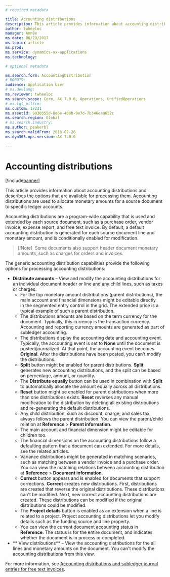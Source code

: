 ```yaml
---
# required metadata

title: Accounting distributions
description: This article provides information about accounting distributions and describes the options that are available for processing them. Accounting distributions are used to allocate monetary amounts for a source document to specific ledger accounts. 
author: twheeloc
manager: AnnBe
ms.date: 06/20/2017
ms.topic: article
ms.prod: 
ms.service: dynamics-ax-applications
ms.technology: 

# optional metadata

ms.search.form: AccountingDistribution
# ROBOTS: 
audience: Application User
# ms.devlang: 
ms.reviewer: twheeloc
ms.search.scope: Core, AX 7.0.0, Operations, UnifiedOperations
# ms.tgt_pltfrm: 
ms.custom: 17231
ms.assetid: 9030355d-8e6e-408b-9e7d-7b346eaa652c
ms.search.region: Global
# ms.search.industry: 
ms.author: peakerbl
ms.search.validFrom: 2016-02-28
ms.dyn365.ops.version: AX 7.0.0

---
```


# Accounting distributions

[!include[banner](../includes/banner.md)]


This article provides information about accounting distributions and describes the options that are available for processing them. Accounting distributions are used to allocate monetary amounts for a source document to specific ledger accounts. 

Accounting distributions are a program-wide capability that is used and extended by each source document, such as a purchase order, vendor invoice, expense report, and free text invoice. By default, a default accounting distribution is generated for each source document line and monetary amount, and is conditionally enabled for modification. 

> [!Note] 
> Some documents also support header document monetary amounts, such as charges for orders and invoices. 

The generic accounting distribution capabilities provide the following options for processing accounting distributions:

-   **Distribute amounts** – View and modify the accounting distributions for an individual document header or line and any child lines, such as taxes or charges.
    -   For the top monetary amount distributions (parent distributions), the main account and financial dimensions might be editable directly in the segmented entry control in the grid. The extended price is a typical example of such a parent distribution.
    -   The distributions amounts are based on the term currency for the document. Typically, this currency is the transaction currency. Accounting and reporting currency amounts are generated as part of subledger accounting.
    -   The distributions display the accounting date and accounting event. Typically, the accounting event is set to **None** until the document is posted/journalized. At that point, the accounting event becomes **Original**. After the distributions have been posted, you can't modify the distributions.
    -   **Split** button might be enabled for parent distributions. **Split** generates new accounting distributions, and the split can be based on percentage, amount, or quantity.
    -   The **Distribute equally** button can be used in combination with **Split** to automatically allocate the amount equally across all distributions.
    -   **Reset** button might be enabled for parent distributions when more than one distributions exists. **Reset** reverses any manual modification to the distribution by deleting all existing distributions and re-generating the default distributions.
    -   Any child distribution, such as discount, charge, and sales tax, always follows the parent distribution. You can view the parent/child relation at **Reference** &gt; **Parent information**.
    -   The main account and financial dimension might be editable for children too.
    -   The financial dimensions on the accounting distributions follow a defaulting pattern that a document can extended. For more details, see the related articles.
    -   Variance distributions might be generated in matching scenarios, such as matching between a vendor invoice and a purchase order. You can view the matching relations between accounting distribution at **Reference** &gt; **Document information**.
    -   **Correct** button appears and is enabled for documents that support corrections. **Correct** creates new distributions. First, distributions are created that reverse the original distributions. These distributions can't be modified. Next, new correct accounting distributions are created. These distributions can be modified if the original distributions could be modified.
    -   The **Project details** button is enabled as an extension when a line is related to a project. Project accounting distributions let you modify details such as the funding source and line property.
    -   You can view the current document accounting status in **Reference**. The status is for the entire document, and indicates whether the document is in process or completed.
-   ** View distributions** – View the accounting distributions for the all lines and monetary amounts on the document. You can't modify the accounting distributions from this view.


For more information, see [Accounting distributions and subledger journal entries for free text invoices](accounting-distributions-subledger-journal-entries-vendor-invoices.md).


